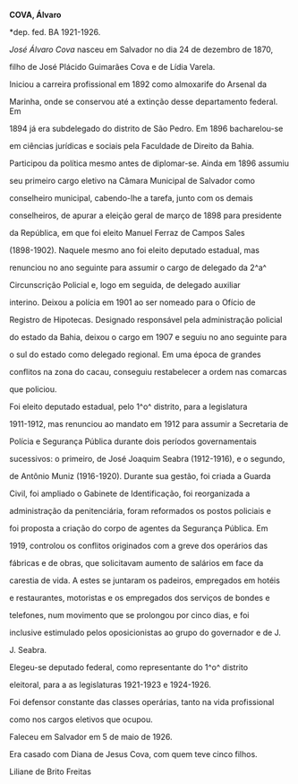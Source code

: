 **COVA, Álvaro**



\*dep. fed. BA 1921-1926.



*José Álvaro Cova* nasceu em Salvador no dia 24 de dezembro de 1870,

filho de José Plácido Guimarães Cova e de Lídia Varela.



Iniciou a carreira profissional em 1892 como almoxarife do Arsenal da

Marinha, onde se conservou até a extinção desse departamento federal. Em

1894 já era subdelegado do distrito de São Pedro. Em 1896 bacharelou-se

em ciências jurídicas e sociais pela Faculdade de Direito da Bahia.



Participou da política mesmo antes de diplomar-se. Ainda em 1896 assumiu

seu primeiro cargo eletivo na Câmara Municipal de Salvador como

conselheiro municipal, cabendo-lhe a tarefa, junto com os demais

conselheiros, de apurar a eleição geral de março de 1898 para presidente

da República, em que foi eleito Manuel Ferraz de Campos Sales

(1898-1902). Naquele mesmo ano foi eleito deputado estadual, mas

renunciou no ano seguinte para assumir o cargo de delegado da 2^a^

Circunscrição Policial e, logo em seguida, de delegado auxiliar

interino. Deixou a polícia em 1901 ao ser nomeado para o Ofício de

Registro de Hipotecas. Designado responsável pela administração policial

do estado da Bahia, deixou o cargo em 1907 e seguiu no ano seguinte para

o sul do estado como delegado regional. Em uma época de grandes

conflitos na zona do cacau, conseguiu restabelecer a ordem nas comarcas

que policiou.



Foi eleito deputado estadual, pelo 1^o^ distrito, para a legislatura

1911-1912, mas renunciou ao mandato em 1912 para assumir a Secretaria de

Polícia e Segurança Pública durante dois períodos governamentais

sucessivos: o primeiro, de José Joaquim Seabra (1912-1916), e o segundo,

de Antônio Muniz (1916-1920). Durante sua gestão, foi criada a Guarda

Civil, foi ampliado o Gabinete de Identificação, foi reorganizada a

administração da penitenciária, foram reformados os postos policiais e

foi proposta a criação do corpo de agentes da Segurança Pública. Em

1919, controlou os conflitos originados com a greve dos operários das

fábricas e de obras, que solicitavam aumento de salários em face da

carestia de vida. A estes se juntaram os padeiros, empregados em hotéis

e restaurantes, motoristas e os empregados dos serviços de bondes e

telefones, num movimento que se prolongou por cinco dias, e foi

inclusive estimulado pelos oposicionistas ao grupo do governador e de J.

J. Seabra.



Elegeu-se deputado federal, como representante do 1^o^ distrito

eleitoral, para a as legislaturas 1921-1923 e 1924-1926.



Foi defensor constante das classes operárias, tanto na vida profissional

como nos cargos eletivos que ocupou.



Faleceu em Salvador em 5 de maio de 1926.



Era casado com Diana de Jesus Cova, com quem teve cinco filhos.



Liliane de Brito Freitas



